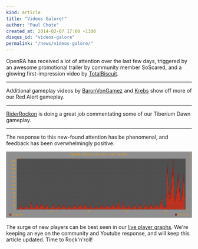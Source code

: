 ```yaml
---
kind: article
title: "Videos Galore!"
author: "Paul Chote"
created_at: 2014-02-07 17:00 +1300
disqus_id: "videos-galore"
permalink: "/news/videos-galore/"
---
```


<p>OpenRA has received a lot of attention over the last few days, triggered by an awesome promotional trailer by community member SoScared, and a glowing first-impression video by <a href="https://twitter.com/totalbiscuit">TotalBiscuit</a>.</p>

<lite-youtube videoid="ueosN-JFqG0"></lite-youtube>
<lite-youtube videoid="z1-VwE1byrY"></lite-youtube>

<hr />

<p>Additional gameplay videos by <a href="http://www.youtube.com/user/BaronVonGamez">BaronVonGamez</a> and <a href="http://www.youtube.com/user/KrebsCOHO">Krebs</a> show off more of our Red Alert gameplay.</p>

<lite-youtube videoid="enZy7-BCtw0"></lite-youtube>
<lite-youtube videoid="TGrmDYzRlhA"></lite-youtube>

<hr />

<p><a href="http://www.youtube.com/user/RiderRockon">RiderRockon</a> is doing a great job commentating some of our Tiberium Dawn gameplay.</p>

<lite-youtube videoid="vif1Bn2lEO8"></lite-youtube>
<lite-youtube videoid="2naISjNSo7Y"></lite-youtube>

<hr />

<p>The response to this new-found attention has be phenomenal, and feedback has been overwhelmingly positive.</p>
<div style="text-align:center">
<img src="/images/news/20140207-players.png" width="640" alt="Player count" /></p>
</div>
<p>The surge of new players can be best seen in our <a href="http://openra.ipdx.ru/graphs.html">live player graphs</a>. We're keeping an eye on the community and Youtube response, and will keep this article updated. Time to Rock'n'roll!</p>